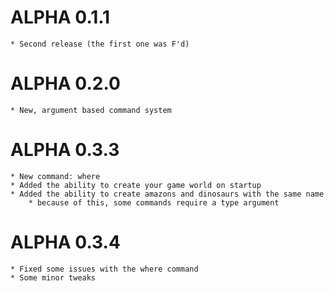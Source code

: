 # ALPHA 0.1.1
	* Second release (the first one was F'd)
	
# ALPHA 0.2.0
	* New, argument based command system
	
# ALPHA 0.3.3
	* New command: where
	* Added the ability to create your game world on startup
	* Added the ability to create amazons and dinosaurs with the same name
		* because of this, some commands require a type argument

# ALPHA 0.3.4
	* Fixed some issues with the where command
	* Some minor tweaks